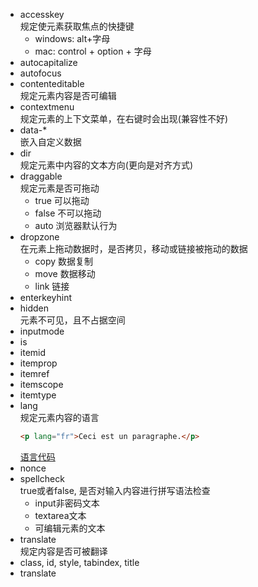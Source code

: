 - accesskey  
    规定使元素获取焦点的快捷键
    - windows: alt+字母
    - mac: control + option + 字母
- autocapitalize
- autofocus
- contenteditable  
    规定元素内容是否可编辑
- contextmenu  
    规定元素的上下文菜单，在右键时会出现(兼容性不好)
- data-*  
    嵌入自定义数据
- dir  
    规定元素中内容的文本方向(更向是对齐方式)
- draggable  
    规定元素是否可拖动
    - true 可以拖动
    - false 不可以拖动
    - auto 浏览器默认行为
- dropzone  
    在元素上拖动数据时，是否拷贝，移动或链接被拖动的数据
    - copy 数据复制
    - move 数据移动
    - link 链接
- enterkeyhint
- hidden  
    元素不可见，且不占据空间
- inputmode
- is
- itemid
- itemprop
- itemref
- itemscope
- itemtype
- lang  
    规定元素内容的语言
    ```html
    <p lang="fr">Ceci est un paragraphe.</p>
    ```
    [语言代码](https://www.w3school.com.cn/tags/html_ref_language_codes.asp)
- nonce
- spellcheck  
    true或者false, 是否对输入内容进行拼写语法检查
    - input非密码文本
    - textarea文本
    - 可编辑元素的文本
- translate  
    规定内容是否可被翻译
- class, id, style, tabindex, title
- translate
